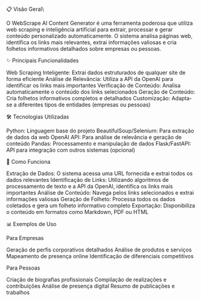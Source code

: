 📋 Visão Geral\

O WebScrape AI Content Generator é uma ferramenta poderosa que utiliza web scraping e inteligência artificial para extrair, processar e gerar conteúdo personalizado automaticamente. O sistema analisa páginas web, identifica os links mais relevantes, extrai informações valiosas e cria folhetos informativos detalhados sobre empresas ou pessoas.

✨ Principais Funcionalidades

Web Scraping Inteligente: Extrai dados estruturados de qualquer site de forma eficiente
Análise de Relevância: Utiliza a API da OpenAI para identificar os links mais importantes
Verificação de Conteúdo: Analisa automaticamente o conteúdo dos links selecionados
Geração de Conteúdo: Cria folhetos informativos completos e detalhados
Customização: Adapta-se a diferentes tipos de entidades (empresas ou pessoas)

🛠️ Tecnologias Utilizadas

Python: Linguagem base do projeto
BeautifulSoup/Selenium: Para extração de dados da web
OpenAI API: Para análise de relevância e geração de conteúdo
Pandas: Processamento e manipulação de dados
Flask/FastAPI: API para integração com outros sistemas (opcional)

🚀 Como Funciona

Extração de Dados: O sistema acessa uma URL fornecida e extrai todos os dados relevantes
Identificação de Links: Utilizando algoritmos de processamento de texto e a API da OpenAI, identifica os links mais importantes
Análise de Conteúdo: Navega pelos links selecionados e extrai informações valiosas
Geração de Folheto: Processa todos os dados coletados e gera um folheto informativo completo
Exportação: Disponibiliza o conteúdo em formatos como Markdown, PDF ou HTML

📊 Exemplos de Uso

Para Empresas

Geração de perfis corporativos detalhados
Análise de produtos e serviços
Mapeamento de presença online
Identificação de diferenciais competitivos

Para Pessoas

Criação de biografias profissionais
Compilação de realizações e contribuições
Análise de presença digital
Resumo de publicações e trabalhos